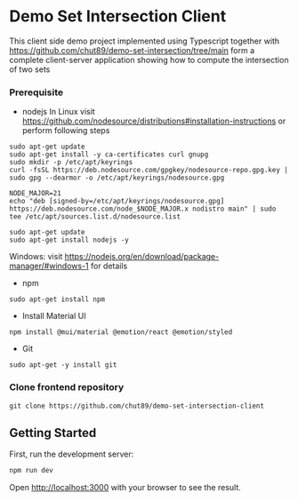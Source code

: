 # Demo Set Intersection Client #
This client side demo project implemented using Typescript together with https://github.com/chut89/demo-set-intersection/tree/main form a complete client-server application showing how to compute the intersection of two sets

### Prerequisite ###
- nodejs
In Linux visit https://github.com/nodesource/distributions#installation-instructions or perform following steps
```shellscript
sudo apt-get update
sudo apt-get install -y ca-certificates curl gnupg
sudo mkdir -p /etc/apt/keyrings
curl -fsSL https://deb.nodesource.com/gpgkey/nodesource-repo.gpg.key | sudo gpg --dearmor -o /etc/apt/keyrings/nodesource.gpg
```
```shellscript
NODE_MAJOR=21
echo "deb [signed-by=/etc/apt/keyrings/nodesource.gpg] https://deb.nodesource.com/node_$NODE_MAJOR.x nodistro main" | sudo tee /etc/apt/sources.list.d/nodesource.list
```
```shellscript
sudo apt-get update
sudo apt-get install nodejs -y
```
Windows: visit https://nodejs.org/en/download/package-manager/#windows-1 for details
- npm
```shellscript
sudo apt-get install npm
```
- Install Material UI
```shellscript
npm install @mui/material @emotion/react @emotion/styled
```
- Git
```shellscript
sudo apt-get -y install git
```

### Clone frontend repository
```
git clone https://github.com/chut89/demo-set-intersection-client
```

## Getting Started

First, run the development server:

```bash
npm run dev
```

Open [http://localhost:3000](http://localhost:3000) with your browser to see the result.
